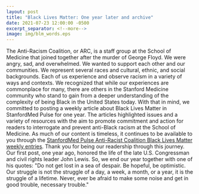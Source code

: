 ```yaml
---
layout: post
title: "Black Lives Matter: One year later and archive"
date: 2021-07-23 12:00:00 -0500
excerpt_separator: <!--more-->
image: img/blm_words.eps
---
```


The Anti-Racism Coalition, or ARC, is a staff group at the School of Medicine that joined together after the murder of George Floyd. We were angry, sad, and <!--more--> overwhelmed. We wanted to support each other and our communities. We represent several races and cultural, ethnic, and social backgrounds. Each of us experience and observe racism in a variety of ways and contexts. We recognized that while our experiences are commonplace for many, there are others in the Stanford Medicine community who stand to gain from a deeper understanding of the complexity of being Black in the United States today. With that in mind, we committed to posting a weekly article about Black Lives Matter in StanfordMed Pulse for one year. The articles highlighted issues and a variety of resources with the aim to promote commitment and action for readers to interrogate and prevent anti-Black racism at the School of Medicine. As much of our content is timeless, it continues to be available to you through the [StanfordMed Pulse Anti-Racist Coalition Black Lives Matter weekly entries][stanfordmed]. Thank you for being our readership through this journey. Our first post, one year ago, honored the life of the late U.S. Congressman and civil rights leader John Lewis. So, we end our year together with one of his quotes: "Do not get lost in a sea of despair. Be hopeful, be optimistic. Our struggle is not the struggle of a day, a week, a month, or a year, it is the struggle of a lifetime. Never, ever be afraid to make some noise and get in good trouble, necessary trouble."

[stanfordmed]: https://r20.rs6.net/tn.jsp?f=001x7Y3oSTiLsKH331zNfGPlNTOYboeo8LUBPHS_w2yfOxS9UhvjyfHrgOD6oL8Tt0cwZ2iuAtkSiE1QQsCDF1xKdQa4CtjtR7oqmV34xPM2ziIoZ5QwhMN6EFh6ePsULVCsYZNLsaj-7RHiGZnOxmv1kZXHIwth0Z39WahNimPa1hI9dbwwv5pViTo4IBZw560M2qs6i0k2C6cRQtsb2woy5yb5fe-U8nICKKhDIw-pjyckOrbLFGbkuyJoHS0JWsxy4vpNeOtRRo=&c=mh46MEZL9Srg4FbSbRiuT3O_LCUD9NOIfYxVMuggPdjMFoYMJMWdFA==&ch=Vi1pb48XJrq2Zt9lyFD4TF7sH-5J8_I87vEk-Etg-BCzDuZi2w-dfg==
